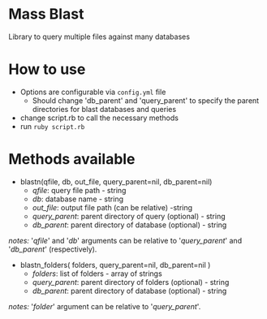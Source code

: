 Mass Blast
==========

Library to query multiple files against many databases

# How to use

- Options are configurable via `config.yml` file
  - Should change 'db_parent' and 'query_parent' to specify the parent directories for blast databases and queries
- change script.rb to call the necessary methods
- run `ruby script.rb`

# Methods available

- blastn(qfile, db, out_file, query_parent=nil, db_parent=nil)
  - *qfile*: query file path - string
  - *db*: database name - string
  - *out_file*: output file path (can be relative) -string
  - *query_parent*: parent directory of query (optional) - string
  - *db_parent*: parent directory of database (optional) - string

*notes:* '*qfile*' and '*db*' arguments can be relative to '*query_parent*' and '*db_parent*' (respectively).

- blastn_folders( folders, query_parent=nil, db_parent=nil )
  - *folders*: list of folders - array of strings
  - *query_parent*: parent directory of folders (optional) - string
  - *db_parent*: parent directory of database (optional) - string

*notes:* '*folder*' argument can be relative to '*query_parent*'.
